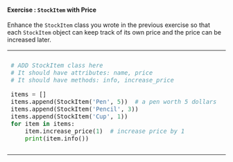 #### Exercise : `StockItem` with Price

Enhance the `StockItem` class you wrote in the previous exercise so that each `StockItem` object can keep track of its own price and the price can be increased later.

<table>
<tr>
  <td>

```python
# ADD StockItem class here
# It should have attributes: name, price
# It should have methods: info, increase_price

items = []
items.append(StockItem('Pen', 5))  # a pen worth 5 dollars
items.append(StockItem('Pencil', 3))
items.append(StockItem('Cup', 1))
for item in items:
    item.increase_price(1)  # increase price by 1
    print(item.info())
```
  </td>
  <td valign="bottom">&nbsp;→&nbsp;<br><br></td>
  <td valign="bottom"> 

```{.no-line-numbers}
The price of Pen is 6
The price of Pencil is 4
The price of Cup is 2
```
  </td>
</tr>
</table>
